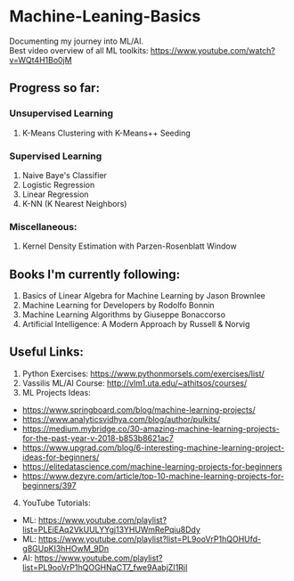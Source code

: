 # Machine-Leaning-Basics
Documenting my journey into ML/AI.\
Best video overview of all ML toolkits: https://www.youtube.com/watch?v=WQt4H1Bo0jM

## Progress so far:
### Unsupervised Learning
1. K-Means Clustering with K-Means++ Seeding
### Supervised Learning
1. Naive Baye's Classifier
2. Logistic Regression
3. Linear Regression
4. K-NN (K Nearest Neighbors)
### Miscellaneous:
1. Kernel Density Estimation with Parzen-Rosenblatt Window

## Books I'm currently following:
1. Basics of Linear Algebra for Machine Learning by Jason Brownlee
2. Machine Learning for Developers by Rodolfo Bonnin
3. Machine Learning Algorithms by Giuseppe Bonaccorso
4. Artificial Intelligence: A Modern Approach by Russell & Norvig

## Useful Links:
1. Python Exercises: https://www.pythonmorsels.com/exercises/list/
2. Vassilis ML/AI Course: http://vlm1.uta.edu/~athitsos/courses/
3. ML Projects Ideas:
  * https://www.springboard.com/blog/machine-learning-projects/
  * https://www.analyticsvidhya.com/blog/author/pulkits/
  * https://medium.mybridge.co/30-amazing-machine-learning-projects-for-the-past-year-v-2018-b853b8621ac7
  * https://www.upgrad.com/blog/6-interesting-machine-learning-project-ideas-for-beginners/
  * https://elitedatascience.com/machine-learning-projects-for-beginners
  * https://www.dezyre.com/article/top-10-machine-learning-projects-for-beginners/397
4. YouTube Tutorials:
  * ML: https://www.youtube.com/playlist?list=PLEiEAq2VkUULYYgj13YHUWmRePqiu8Ddy
  * ML: https://www.youtube.com/playlist?list=PL9ooVrP1hQOHUfd-g8GUpKI3hHOwM_9Dn
  * AI: https://www.youtube.com/playlist?list=PL9ooVrP1hQOGHNaCT7_fwe9AabjZI1RjI
